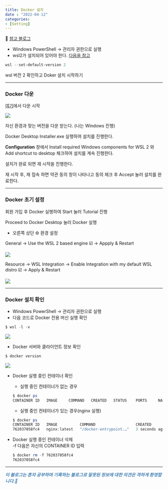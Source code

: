 ```yaml
---
title: Docker 설치
date : "2022-04-12"
categories:
- [Setting]
---
```



📎 [참고 블로그](https://dschloe.github.io/settings/windows_docker_install/)  

  

- Windows PowerShell → 관리자 권한으로 실행
- wsl2가 설치되어 있어야 한다. [다음을 참고](https://www.lainyzine.com/ko/article/how-to-install-wsl2-and-use-linux-on-windows-10/)

```powershell
wsl --set-default-version 2
```

wsl 버전 2 확인하고 Doker 설치 시작하기  

---

  

### Docker  다운

[여기](https://www.docker.com/products/docker-desktop/)에서 다운 시작  

![](/images/Docker_set/Untitled.png)

자신 환경과 맞는 버전을 다운 받는다. (나는 Windows 진행)  

Docker Desktop Installer.exe 실행하여 설치를 진행한다.  

**Configuration** 창에서 Install required Windows components for WSL 2 와 Add shortcut to desktop 체크하여 설치를 계속 진행한다.  

설치가 완료 되면 재 시작을 진행한다.  

재 시작 후, 재 접속 하면 약관 동의 창이 나타나고 동의 체크 후 Accept 눌러 설치를 완료한다.

   

---

  

### Docker 초기 설정

회원 가입 후 Docker 실행하여 Start 눌러 Tutorial 진행  

Proceed to Docker Desktop 눌러 Docker 실행  

- 오른쪽 상단 ⚙️ 환경 설정

General → Use the WSL 2 based engine  ☑️  → Appply & Restart  

![](/images/Docker_set/Untitled%201.png)

Resource → WSL Integration → Enable Integration with my default WSL distro ☑️ → Apply & Restart  

![](/images/Docker_set/Untitled%202.png)

  

---

  

### Docker 설치 확인

- Windows PowerShell → 관리자 권한으로 실행
- 다음 코드로 Docker 전용 머신 실행 확인

```powershell
$ wsl -l -v
```

![](/images/Docker_set/Untitled%203.png)

- Docker 서버와 클라이언트 정보 확인

```powershell
$ docker version
```

![](/images/Docker_set/Untitled%204.png)

- Docker 실행 중인 컨테이너 확인
    - 실행 중인 컨테이너가 없는 경우
    
    ```powershell
    $ docker ps
    CONTAINER ID   IMAGE     COMMAND   CREATED   STATUS    PORTS     NAMES
    ```
    
    - 실행 중인 컨테이너가 있는 경우(nginx 실행)
    
    ```powershell
    $ docker ps
    CONTAINER ID   IMAGE          COMMAND                  CREATED         STATUS         PORTS                  NAMES
    762037058fc4   nginx:latest   "/docker-entrypoint.…"   3 seconds ago   Up 2 seconds   0.0.0.0:4567->80/tcp   serene_lalande
    ```

  

- Docker 실행 중인 컨테이너 삭제  
    -f 다음은 자신의 CONTAINER ID 입력  

    ```powershell
    $ docker rm -f 762037058fc4
    762037058fc4
    ```

  
  
---

**_<span style="color:#4682B4;"> 이 블로그는 혼자 공부하며 기록하는 블로그로 잘못된 정보에 대한 의견은 격하게 환영합니다.🤩 </span>_**